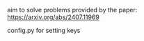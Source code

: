 aim to solve problems provided by the paper: https://arxiv.org/abs/2407.11969

config.py for setting keys
